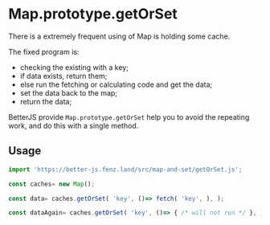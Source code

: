# Map.prototype.getOrSet

There is a extremely frequent using of Map is holding some cache. 

The fixed program is:
* checking the existing with a key;
* if data exists, return them;
* else run the fetching or calculating code and get the data;
* set the data back to the map;
* return the data;

BetterJS provide `Map.prototype.getOrSet` help you to avoid the repeating work, 
and do this with a single method. 

## Usage

```javascript
import 'https://better-js.fenz.land/src/map-and-set/getOrSet.js';

const caches= new Map();

const data= caches.getOrSet( 'key', ()=> fetch( 'key', ), );

const dataAgain= caches.getOrSet( 'key', ()=> { /* will not run */ }, );
```
